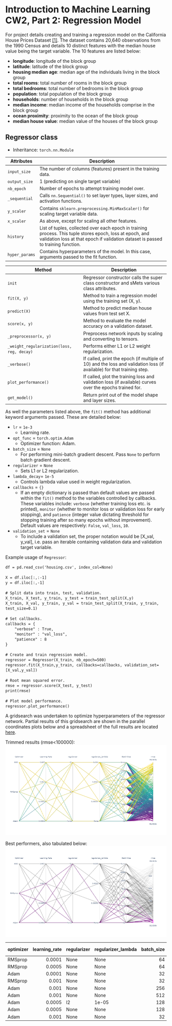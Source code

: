 # Introduction to Machine Learning CW2, Part 2: Regression Model 

For project details creating and training a regression model on the California House Prices Dataset [[1]](https://econpapers.repec.org/article/eeestapro/v_3a33_3ay_3a1997_3ai_3a3_3ap_3a291-297.htm). The dataset contains 20,640 observations from the 1990 Census and details 10 distinct features with the median house value being the target variable. The 10 features are listed below:

* **longitude**: longitude of the block group
* **latitude**: latitude of the block group
* **housing median age**: median age of the individuals living in the block group
* ****total rooms****: total number of rooms in the block group
* ****total bedrooms****: total number of bedrooms in the block group
* **population**: total population of the block group
* **households**: number of households in the block group
* **median income**: median income of the households comprise in the block group
* **ocean proximity**: proximity to the ocean of the block group
* **median house value**: median value of the houses of the block group


## **Regressor class** 
- Inheritance: `torch.nn.Module`

| Attributes | Description |
| ----------- | ----------- |
| `input_size` | The number of columns (features) present in the training data. |
| `output_size` | 1 (predicting on single target variable) |
| `nb_epoch` | Number of epochs to attempt training model over. |
| `_sequential` | Calls `nn.Sequential()` to set layer types, layer sizes, and activation functions. |
| `y_scaler` | Contains `sklearn.preprocessing.MinMaxScaler()` for scaling target variable data. |
| `x_scaler` | As above, except for scaling all other features. |
| `history` | List of tuples, collected over each epoch in training process. This tuple stores epoch, loss at epoch, and validation loss at that epoch if validation dataset is passed to training function. |
| `hyper_params` | Contains hyperparameters of the model. In this case, arguments passed to the fit function. |


| Method | Description |
| ----------- | ----------- |
| `init` | Regressor constructor calls the super class constructor and sMets various class attributes. |
| `fit(X, y)` | Method to train a regression model using the training set (X, y). |
| `predict(X)` | Method to predict median house values from test set X. |
| `score(x, y)` | Method to evaluate the model accuracy on a validation dataset. |
| `_preprocessor(x, y)`| Preprocess network inputs by scaling and converting to tensors. |
| `_weight_regularization(loss, reg, decay)` | Performs either L1 or L2 weight regularization.|
| `_verbose()` | If called, print the epoch (if multiple of 10) and the loss and validation loss (if available) for that training step. |
| `plot_performance()` | If called, plot the training loss and validation loss (if available) curves over the epochs trained for. |
| `get_model()` | Return print out of the model shape and layer sizes. |

As well the parameters listed above, the `fit()` method has additional keyword arguments passed. These are detailed below:
* `lr` = `1e-3`
  * Learning rate.
* `opt_func` = `torch.optim.Adam`
  * Optimizer function: Adam.
* `batch_size` = `None`
  * For performing mini-batch gradient descent. Pass `None` to perform batch gradient descent.
* `regularizer` = `None`
  * Sets L1 or L2 regularization.
* `lambda_decay`= `1e-5`
  * Controls lambda value used in weight regularization.
* `callbacks` = `{}`
  * If an empty dictionary is passed than default values are passed within the `fit()` method to the variables controlled by callbacks. These variables include: `verbose` (whether training loss etc. is printed), `monitor` (whether to monitor loss or validation loss for early stopping), and `patience` (integer value dictating threshold for stopping training after so many epochs without improvement). Default values are respectively: `False`, `val_loss`, `10`.
* `validation_set` = `None`
  * To include a validation set, the proper notation would be [X_val, y_val], i.e. pass an iterable containing validation data and validation target variable.

Example usage of `Regressor`:
```
df = pd.read_csv('housing.csv', index_col=None)

X = df.iloc[:,:-1]
y = df.iloc[:,-1]

# Split data into train, test, validation.
X_train, X_test, y_train, y_test = train_test_split(X,y)
X_train, X_val, y_train, y_val = train_test_split(X_train, y_train, test_size=0.1)

# Set callbacks.
callbacks = {
    "verbose" : True,
    "monitor" : "val_loss",
    "patience" : 8
}

# Create and train regression model.
regressor = Regressor(X_train, nb_epoch=500)
regressor.fit(X_train,y_train, callbacks=callbacks, validation_set=[X_val,y_val])

# Root mean squared error.
rmse = regressor.score(X_test, y_test)
print(rmse)

# Plot model performance.
regressor.plot_performance()
```

A gridsearch was undertaken to optimize hyperparameters of the regressor network. Partial results of this gridsearch are shown in the parallel coordinates plots below and a spreadsheet of the full results are located [here](https://github.com/LordLean/California-House-Prices/blob/main/Images/grid_search.csv).

Trimmed results (rmse<100000):
![](https://raw.githubusercontent.com/LordLean/California-House-Prices/main/Images/total.png)

Best performers, also tabulated below:
![](https://raw.githubusercontent.com/LordLean/California-House-Prices/main/Images/best.png)

| optimizer   |   learning_rate | regularizer   | regularizer_lambda   |   batch_size |    rmse |   epoch |   train_time (s) |
|:------------|----------------:|:--------------|:---------------------|-------------:|--------:|--------:|-------------:|
| RMSprop     |          0.0001 | None          | None                 |           64 | 52536   |     131 |     33.6131  |
| RMSprop     |          0.0005 | None          | None                 |           64 | 52672.4 |      57 |     14.881   |
| Adam        |          0.0001 | None          | None                 |           32 | 53262.3 |      53 |     28.3468  |
| RMSprop     |          0.001  | None          | None                 |           32 | 53328.9 |      43 |     20.3538  |
| Adam        |          0.001  | None          | None                 |          256 | 53621   |      71 |      7.84132 |
| Adam        |          0.001  | None          | None                 |          512 | 53672.9 |      40 |      3.39846 |
| Adam        |          0.0005 | l2            | 1e-05                |          128 | 53766.4 |      85 |     17.0314  |
| Adam        |          0.0005 | None          | None                 |          128 | 54168.5 |      39 |      6.69238 |
| Adam        |          0.001  | None          | None                 |           32 | 54197.7 |      38 |     20.4892  |
